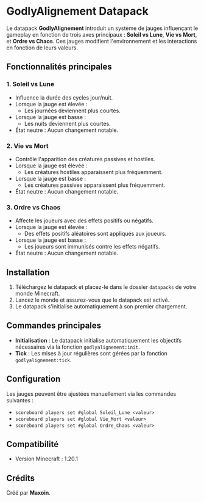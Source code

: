 # GodlyAlignement Datapack

Le datapack **GodlyAlignement** introduit un système de jauges influençant le gameplay en fonction de trois axes principaux : **Soleil vs Lune**, **Vie vs Mort**, et **Ordre vs Chaos**. Ces jauges modifient l'environnement et les interactions en fonction de leurs valeurs.

## Fonctionnalités principales

### 1. **Soleil vs Lune**
- Influence la durée des cycles jour/nuit.
- Lorsque la jauge est élevée :
  - Les journées deviennent plus courtes.
- Lorsque la jauge est basse :
  - Les nuits deviennent plus courtes.
- État neutre : Aucun changement notable.

### 2. **Vie vs Mort**
- Contrôle l'apparition des créatures passives et hostiles.
- Lorsque la jauge est élevée :
  - Les créatures hostiles apparaissent plus fréquemment.
- Lorsque la jauge est basse :
  - Les créatures passives apparaissent plus fréquemment.
- État neutre : Aucun changement notable.

### 3. **Ordre vs Chaos**
- Affecte les joueurs avec des effets positifs ou négatifs.
- Lorsque la jauge est élevée :
  - Des effets positifs aléatoires sont appliqués aux joueurs.
- Lorsque la jauge est basse :
  - Les joueurs sont immunisés contre les effets négatifs.
- État neutre : Aucun changement notable.

## Installation

1. Téléchargez le datapack et placez-le dans le dossier `datapacks` de votre monde Minecraft.
2. Lancez le monde et assurez-vous que le datapack est activé.
3. Le datapack s'initialise automatiquement à son premier chargement.

## Commandes principales

- **Initialisation** : Le datapack initialise automatiquement les objectifs nécessaires via la fonction `godlyalignement:init`.
- **Tick** : Les mises à jour régulières sont gérées par la fonction `godlyalignement:tick`.

## Configuration

Les jauges peuvent être ajustées manuellement via les commandes suivantes :
- `scoreboard players set #global Soleil_Lune <valeur>`
- `scoreboard players set #global Vie_Mort <valeur>`
- `scoreboard players set #global Ordre_Chaos <valeur>`

## Compatibilité

- Version Minecraft : 1.20.1

## Crédits

Créé par **Maxoin**.